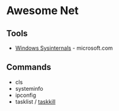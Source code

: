 # Awesome Net

## Tools
* [Windows Sysinternals](https://docs.microsoft.com/en-us/sysinternals/) - microsoft.com

## Commands
* cls
* systeminfo
* ipconfig
* tasklist / [taskkill](https://docs.microsoft.com/en-us/windows-server/administration/windows-commands/taskkill)
